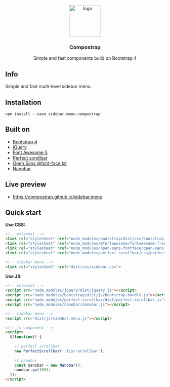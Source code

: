 <p align="center">
  <img src="https://avatars0.githubusercontent.com/u/50230834?s=400&u=3551f498f489486fb0ee563171d5fb2d43892a17&v=4" width="100" alt="logo">
</p>

<h3 align="center">Compostrap</h3>
<p align="center">Simple and fast components build on Bootstrap 4</p>

## Info
Simple and fast multi-level sidebar menu.

## Installation
```
npm install --save sidebar-menu-compostrap
```

## Built on

- [Bootstrap 4](https://getbootstrap.com)
- [jQuery](https://jquery.com)
- [Font Awesome 5](https://fontawesome.com)
- [Perfect scrollbar](https://github.com/mdbootstrap/perfect-scrollbar)
- [Open Sans @font-face kit](https://github.com/FontFaceKit/open-sans)
- [Nanobar](https://github.com/jacoborus/nanobar)

## Live preview

- https://compostrap.github.io/sidebar.menu

## Quick start

**Use CSS:**

```html
<!-- external -->
<link rel="stylesheet" href="node_modules/bootstrap/dist/css/bootstrap.css">
<link rel="stylesheet" href="node_modules/@fortawesome/fontawesome-free/css/all.css">
<link rel="stylesheet" href="node_modules/open-sans-fontface/open-sans.css">
<link rel="stylesheet" href="node_modules/perfect-scrollbar/css/perfect-scrollbar.css">

<!-- sidebar menu -->
<link rel="stylesheet" href="dist/css/sidebar.css">
```

**Use JS:**

```html
<!-- external -->
<script src="node_modules/jquery/dist/jquery.js"></script>
<script src="node_modules/bootstrap/dist/js/bootstrap.bundle.js"></script>
<script src="node_modules/perfect-scrollbar/dist/perfect-scrollbar.js"></script>
<script src="node_modules/nanobar/nanobar.js"></script>

<!-- sidebar menu -->
<script src="dist/js/sidebar.menu.js"></script>

<!-- js component -->
<script>
  $(function() {
  
    // perfect scrollbar
    new PerfectScrollbar('.list-scrollbar');
  
    // nanobar
    const nanobar = new Nanobar();
    nanobar.go(100);
  });
</script>
```
